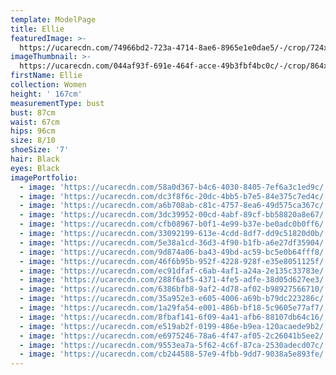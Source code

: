 ```yaml
---
template: ModelPage
title: Ellie
featuredImage: >-
  https://ucarecdn.com/74966bd2-723a-4714-8ae6-8965e1e0dae5/-/crop/724x448/0,7/-/preview/
imageThumbnail: >-
  https://ucarecdn.com/044af93f-691e-464f-acce-49b3fbf4bc0c/-/crop/864x1079/50,195/-/preview/
firstName: Ellie
collection: Women
height: ' 167cm'
measurementType: bust
bust: 87cm
waist: 67cm
hips: 96cm
size: 8/10
shoeSize: '7'
hair: Black
eyes: Black
imagePortfolio:
  - image: 'https://ucarecdn.com/58a0d367-b4c6-4030-8405-7ef6a3c1ed9c/'
  - image: 'https://ucarecdn.com/dc3f8f6c-20dc-4bb5-b7e5-84e375c7ed4c/'
  - image: 'https://ucarecdn.com/a6b708ab-c81c-4757-8ea6-49d575ca367c/'
  - image: 'https://ucarecdn.com/3dc39952-00cd-4abf-89cf-bb58820a8e67/'
  - image: 'https://ucarecdn.com/cfb08967-b0f1-4e99-b37e-be0adc0b0ff6/'
  - image: 'https://ucarecdn.com/33092199-613e-4cdd-8df7-dd9c51820d0b/'
  - image: 'https://ucarecdn.com/5e38a1cd-36d3-4f90-b1fb-a6e27df35904/'
  - image: 'https://ucarecdn.com/9d874a06-ba43-49bd-ac59-bc5e0b64fff8/'
  - image: 'https://ucarecdn.com/46f6b95b-952f-4228-928f-e35e8051125f/'
  - image: 'https://ucarecdn.com/ec91dfaf-c6ab-4af1-a24a-2e135c33783e/'
  - image: 'https://ucarecdn.com/288f6af5-4371-4fe5-adfe-38d05d627ee3/'
  - image: 'https://ucarecdn.com/6386bfb8-9af2-4d78-af02-b98927566710/'
  - image: 'https://ucarecdn.com/35a952e3-e605-4006-a69b-b79dc223286c/'
  - image: 'https://ucarecdn.com/1a29fa54-e001-486b-bf18-5c9605e77af7/'
  - image: 'https://ucarecdn.com/8fbaf141-6f09-4a41-afb6-88107db64c16/'
  - image: 'https://ucarecdn.com/e519ab2f-0199-486e-b9ea-120acaede9b2/'
  - image: 'https://ucarecdn.com/e6975246-78a6-4f47-af05-2c26041b5ee2/'
  - image: 'https://ucarecdn.com/9553ea7a-5f62-4c6f-87ca-2530adecd07c/'
  - image: 'https://ucarecdn.com/cb244588-57e9-4fbb-9dd7-9038a5e893fe/'
---
```


